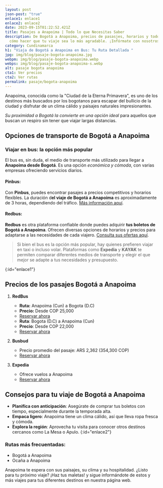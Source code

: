 ```yaml
---
layout: post
json-post: "true"
enlace1: enlace1
enlace2: enlace2
date: 2023-09-15T01:22:52.421Z
title: Pasajes a Anapoima | Todo lo que Necesitas Saber
description: De Bogotá a Anapoima, precios de pasasjes, horarios y todo sobre
  cómo hacer que tu viaje sea lo más agradable. ¡Infórmate con nosotros!
category: Cundinamarca
h1: "Viaja de Bogotá a Anapoima en Bus: Tu Ruta Detallada "
jpg: img/blog/pasaje-bogota-anapoima.jpg
webpm: img/blog/pasaje-bogota-anapoima.webp
webps: img/blog/pasaje-bogota-anapoima-s.webp
alt: pasaje bogota anapoima
cta1: Ver precios
cta2: Ver rutas
permalink: pasaje/bogota-anapoima
---
```

Anapoima, conocida como la "Ciudad de la Eterna Primavera", es uno de los destinos más buscados por los bogotanos para escapar del bullicio de la ciudad y disfrutar de un clima cálido y paisajes naturales impresionantes.

 *Su proximidad a Bogotá la convierte en una opción ideal* para aquellos que buscan un respiro sin tener que viajar largas distancias.

## Opciones de transporte de Bogotá a Anapoima

### Viajar en bus: la opción más popular

El bus es, sin duda, el medio de transporte más utilizado para llegar a **Anapoima desde Bogotá**. Es una opción *económica y cómoda*, con varias empresas ofreciendo servicios diarios.

#### **Pinbus**:

Con **Pinbus**, puedes encontrar pasajes a precios competitivos y horarios flexibles. La duración d**el viaje de Bogotá a Anapoima** es aproximadamente de 3 horas, dependiendo del tráfico. [Más información aquí](https://www.bing.com/ck/a?!&&p=1c2f2b6f69bdf1f4JmltdHM9MTY5MzE4MDgwMCZpZ3VpZD0zMWMyMmZjOS00OTRmLTYyNDQtMzRkMC0zY2I1NDhkYjYzMjEmaW5zaWQ9NTQyNQ&ptn=3&hsh=3&fclid=31c22fc9-494f-6244-34d0-3cb548db6321&psq=pasaje+a+anapoima&u=a1aHR0cHM6Ly93d3cuaG9yYXJpb2RlYnVzZXMuY29tLmNvL2JvZ290YS9ib2dvdGEtYS1hbmFwb2ltYSM6fjp0ZXh0PVBhc2FqZXMlMjB5JTIwSG9yYXJpb3MlMjBkZSUyMEJvZ290JUMzJUExJTIwYSUyMEFuYXBvaW1hJTIwRXhwcmVzbywxNSUzQTAwJTIwMTYlM0EwMCUyMDE3JTNBMDAlMjBUZXJtaW5hbCUyMFNhbGl0cmUlMjBCb2dvdCVDMyVBMSUyMERlc2RlJTIwJTI0MzEuMDAw&ntb=1).

#### **Redbus**:

**Redbus** es otra plataforma confiable donde puedes adquirir **tus boletos de Bogotá a Anapoima**. Ofrecen diversas opciones de horarios y precios para adaptarse a las necesidades de cada viajero. [Consulta sus ofertas aquí](https://www.bing.com/ck/a?!&&p=894d78c60ef43566JmltdHM9MTY5MzE4MDgwMCZpZ3VpZD0zMWMyMmZjOS00OTRmLTYyNDQtMzRkMC0zY2I1NDhkYjYzMjEmaW5zaWQ9NTE2MA&ptn=3&hsh=3&fclid=31c22fc9-494f-6244-34d0-3cb548db6321&psq=pasaje+a+anapoima&u=a1aHR0cHM6Ly93d3cucmVkYnVzLmNvL2NpdWRhZC9hbmFwb2ltYS1wYXNhamVzLWRlLWJ1cw&ntb=1).

> Si bien el bus es la opción más popular, hay quienes prefieren viajar en taxi o incluso volar. Plataformas como **Expedia** y **KAYAK** te permiten comparar diferentes medios de transporte y elegir el que mejor se adapte a tus necesidades y presupuesto.

{:id="enlace1"}

## Precios de los pasajes Bogotá a Anapoima

1. **RedBus**

   * **Ruta:** Anapoima (Cun) a Bogota (D.C)
   * **Precio:** Desde COP 25,000
   * [Reservar ahora](https://www.redbus.co/)
   * **Ruta**: Bogota (D.C) a Anapoima (Cun)
   * **Precio**: Desde COP 22,000
   * [Reservar ahora](https://www.redbus.co/)
2. **Busbud**

   * Precio promedio del pasaje: ARS 2,362 (354,300 COP)
   * [Reservar ahora](https://www.busbud.com/es-419/autobus-bogota-anapoima/r/d2g64p-d2fczu)
3. **Expedia**

   * Ofrece vuelos a Anapoima
   * [Reservar ahora](https://www.expedia.com/es/Vuelos-Baratos-Anapoima.d6324804.Guia-de-vuelos)

## Consejos para tu viaje de Bogotá a Anapoima

* **Planifica con anticipación**: Asegúrate de comprar tus boletos con tiempo, especialmente durante la temporada alta.
* **Empaca ligero**: Anapoima tiene un clima cálido, así que lleva ropa fresca y cómoda.
* **Explora la región**: Aprovecha tu visita para conocer otros destinos cercanos como La Mesa o Apulo.
  {:id="enlace2"}

### Rutas más frecuentadas:

* Bogotá a Anapoima
* Ocaña a Anapoima

Anapoima te espera con sus paisajes, su clima y su hospitalidad. ¿Listo para tu próximo viaje? ¡Haz tus maletas! y sigue informándote de estos y más viajes para tus diferentes destinos en nuestra página web.